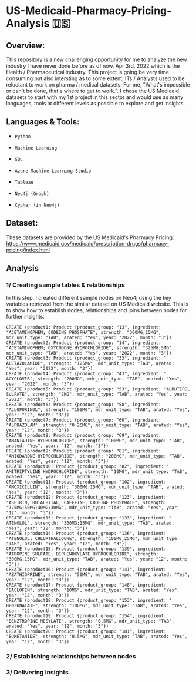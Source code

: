 # US-Medicaid-Pharmacy-Pricing-Analysis 🇺🇸

## Overview:

This repository is a new challenging opportunity for me to analyze the new industry I have never done before as of now, Apr 3rd, 2022 which is the Health / Pharmaceutical industry. This project is going be very time consuming but also intersting as to some extent, ITs / Analysts used to be reluctant to work on pharma / medical datasets. For me, "What's impossible or can't be done, that's where to get to work.". I chose the US Medicaid datasets to start with my 1st project in this sector and would use as many languages, tools at different levels as possible to explore and get insights.

## Languages & Tools:

- `Python`

- `Machine Learning`

- `SQL`

- `Azure Machine Learning Studio`

- `Tableau`

- `Neo4j (Graph)`

- `Cypher (in Neo4j)`

## Dataset:

These datasets are provided by the US Medicaid's Pharmacy Pricing: https://www.medicaid.gov/medicaid/prescription-drugs/pharmacy-pricing/index.html

## Analysis

### 1/ Creating sample tables & relationships

In this step, I created different sample nodes on Neo4j using the key variables retrieved from the similar dataset on US Medicaid website. This is to show how to establish nodes, relationships and joins between nodes for further insights.

```
CREATE (product1: Product {product_group: "13", ingredient: "ACETAMINOPHEN; CODEINE PHOSPHATE", strength: "300MG;15MG", mdr_unit_type: "TAB", arated: "Yes", year: "2022", month: "3"})
CREATE (product2: Product {product_group: "14", ingredient: "ACETAMINOPHEN; OXYCODONE HYDROCHLORIDE", strength: "325MG;5MG", mdr_unit_type: "TAB", arated: "Yes", year: "2022", month: "3"})
CREATE (product3: Product {product_group: "33", ingredient: " ACETAZOLAMIDE", strength: "125MG", mdr_unit_type: "TAB", arated: "Yes", year: "2022", month: "3"})
CREATE (product4: Product {product_group: "43", ingredient: " ACYCLOVIR", strength: "200MG", mdr_unit_type: "TAB", arated: "Yes", year: "2022", month: "3"})
CREATE (product5: Product {product_group: "53", ingredient: "ALBUTEROL SULFATE", strength: "2MG", mdr_unit_type: "TAB", arated: "Yes", year: "2022", month: "3"})
CREATE (product6: Product {product_group: "58", ingredient: "ALLOPURINOL", strength: "100MG", mdr_unit_type: "TAB", arated: "Yes", year: "12", month: "3"})
CREATE (product7: Product {product_group: "60", ingredient: "ALPRAZOLAM", strength: "0.25MG", mdr_unit_type: "TAB", arated: "Yes", year: "12", month: "3"})
CREATE (product8: Product {product_group: "69", ingredient: "AMANTADINE HYDROCHLORIDE", strength: "100MG", mdr_unit_type: "TAB", arated: "Yes", year: "12", month: "3"})
CREATE (product9: Product {product_group: "81", ingredient: "AMIODARONE HYDROCHLORIDE", strength: "200MG", mdr_unit_type: "TAB", arated: "Yes", year: "12", month: "3"})
CREATE (product10: Product {product_group: "82", ingredient: " AMITRIPTYLINE HYDROCHLORIDE", strength: "10MG", mdr_unit_type: "TAB", arated: "Yes", year: "12", month: "3"})
CREATE (product11: Product {product_group: "102", ingredient: "AMOXICILLIN", strength: "300MG;15MG", mdr_unit_type: "TAB", arated: "Yes", year: "12", month: "3"})
CREATE (product12: Product {product_group: "123", ingredient: "ASPIRIN; BUTALBITAL; CAFFEINE; CODEINE PHOSPHATE", strength: "325MG;50MG;40MG;30MG", mdr_unit_type: "TAB", arated: "Yes", year: "12", month: "3"})
CREATE (product13: Product {product_group: "133", ingredient: " ATENOLOL", strength: "300MG;15MG", mdr_unit_type: "TAB", arated: "Yes", year: "12", month: "3"})
CREATE (product14: Product {product_group: "136", ingredient: "ATENOLOL; CHLORTHALIDONE", strength: "100MG;25MG", mdr_unit_type: "TAB", arated: "Yes", year: "12", month: "3"})
CREATE (product15: Product {product_group: "139", ingredient: "ATROPINE SULFATE; DIPHENOXYLATE HYDROCHLORIDE", strength: "300MG;15MG", mdr_unit_type: "TAB", arated: "Yes", year: "12", month: "3"})
CREATE (product16: Product {product_group: "141", ingredient: "AZATHIOPRINE", strength: "50MG", mdr_unit_type: "TAB", arated: "Yes", year: "12", month: "3"})
CREATE (product17: Product {product_group: "148", ingredient: "BACLOFEN", strength: "10MG", mdr_unit_type: "TAB", arated: "Yes", year: "12", month: "3"})
CREATE (product18: Product {product_group: "153", ingredient: " BENZONATATE", strength: "100MG", mdr_unit_type: "TAB", arated: "Yes", year: "12", month: "3"})
CREATE (product19: Product {product_group: "154", ingredient: "BENZTROPINE MESYLATE", strength: "0.5MG", mdr_unit_type: "TAB", arated: "Yes", year: "12", month: "3"})
CREATE (product20: Product {product_group: "181", ingredient: "BUMETANIDE", strength: "0.5MG", mdr_unit_type: "TAB", arated: "Yes", year: "12", month: "3"})
```

### 2/ Establishing relationships between nodes


### 3/ Delivering insights
